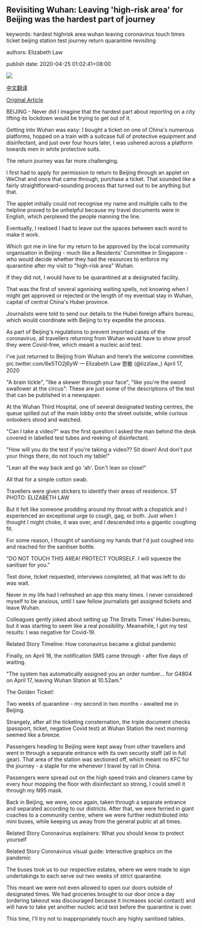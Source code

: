 ## Revisiting Wuhan: Leaving 'high-risk area' for Beijing was the hardest part of journey

keywords: hardest highrisk area wuhan leaving coronavirus touch times ticket beijing station test journey return quarantine revisiting

authors: Elizabeth Law

publish date: 2020-04-25 01:02:41+08:00

![](https://www.straitstimes.com/sites/all/themes/custom/bootdemo/images/facebook_default_pic.jpg)

[中文翻译](Revisiting%20Wuhan%3A%20Leaving%20%27high-risk%20area%27%20for%20Beijing%20was%20the%20hardest%20part%20of%20journey_zh.md)

[Original Article](https://www.straitstimes.com/asia/east-asia/leaving-wuhan-for-beijing-was-the-hardest-part-of-journey)

BEIJING - Never did I imagine that the hardest part about reporting on a city lifting its lockdown would be trying to get out of it.

Getting into Wuhan was easy: I bought a ticket on one of China's numerous platforms, hopped on a train with a suitcase full of protective equipment and disinfectant, and just over four hours later, I was ushered across a platform towards men in white protective suits.

The return journey was far more challenging.

I first had to apply for permission to return to Beijing through an applet on WeChat and once that came through, purchase a ticket. That sounded like a fairly straightforward-sounding process that turned out to be anything but that.

The applet initially could not recognise my name and multiple calls to the helpline proved to be unhelpful because my travel documents were in English, which perplexed the people manning the line.

Eventually, I realised I had to leave out the spaces between each word to make it work.

Which got me in line for my return to be approved by the local community organisation in Beijing - much like a Residents' Committee in Singapore - who would decide whether they had the resources to enforce my quarantine after my visit to "high-risk area" Wuhan.

If they did not, I would have to be quarantined at a designated facility.

That was the first of several agonising waiting spells, not knowing when I might get approved or rejected or the length of my eventual stay in Wuhan, capital of central China's Hubei province.

Journalists were told to send our details to the Hubei foreign affairs bureau, which would coordinate with Beijing to try expedite the process.

As part of Beijing's regulations to prevent imported cases of the coronavirus, all travellers returning from Wuhan would have to show proof they were Covid-free, which meant a nucleic acid test.

I’ve just returned to Beijing from Wuhan and here’s the welcome committee. pic.twitter.com/6e5TO2j6yW — Elizabeth Law 思敏 (@lizzlaw_) April 17, 2020

"A brain tickle", "like a skewer through your face", "like you're the sword swallower at the circus": These are just some of the descriptions of the test that can be published in a newspaper.

At the Wuhan Third Hospital, one of several designated testing centres, the queue spilled out of the main lobby onto the street outside, while curious onlookers stood and watched.

"Can I take a video?" was the first question I asked the man behind the desk covered in labelled test tubes and reeking of disinfectant.

"How will you do the test if you're taking a video?? Sit down\! And don't put your things there, do not touch my table\!"

"Lean all the way back and go 'ah'. Don't lean so close\!"

All that for a simple cotton swab.



Travellers were given stickers to identify their areas of residence. ST PHOTO: ELIZABETH LAW



But it felt like someone prodding around my throat with a chopstick and I experienced an exceptional urge to cough, gag, or both. Just when I thought I might choke, it was over, and I descended into a gigantic coughing fit.

For some reason, I thought of sanitising my hands that I'd just coughed into and reached for the sanitiser bottle.

"DO NOT TOUCH THIS AREA\! PROTECT YOURSELF. I will squeeze the sanitiser for you."

Test done, ticket requested, interviews completed, all that was left to do was wait.

Never in my life had I refreshed an app this many times. I never considered myself to be anxious, until I saw fellow journalists get assigned tickets and leave Wuhan.

Colleagues gently joked about setting up The Straits Times' Hubei bureau, but it was starting to seem like a real possibility. Meanwhile, I got my test results: I was negative for Covid-19.

Related Story Timeline: How coronavirus became a global pandemic

Finally, on April 16, the notification SMS came through - after five days of waiting.

"The system has automatically assigned you an order number… for G4804 on April 17, leaving Wuhan Station at 10.52am."

The Golden Ticket\!

Two weeks of quarantine - my second in two months - awaited me in Beijing.

Strangely, after all the ticketing consternation, the triple document checks (passport, ticket, negative Covid test) at Wuhan Station the next morning seemed like a breeze.

Passengers heading to Beijing were kept away from other travellers and went in through a separate entrance with its own security staff (all in full gear). That area of the station was sectioned off, which meant no KFC for the journey - a staple for me whenever I travel by rail in China.

Passengers were spread out on the high speed train and cleaners came by every hour mopping the floor with disinfectant so strong, I could smell it through my N95 mask.

Back in Beijing, we were, once again, taken through a separate entrance and separated according to our districts. After that, we were ferried in giant coaches to a community centre, where we were further redistributed into mini buses, while keeping us away from the general public at all times.

Related Story Coronavirus explainers: What you should know to protect yourself

Related Story Coronavirus visual guide: Interactive graphics on the pandemic

The buses took us to our respective estates, where we were made to sign undertakings to each serve out two weeks of strict quarantine.

This meant we were not even allowed to open our doors outside of designated times. We had groceries brought to our door once a day (ordering takeout was discouraged because it increases social contact) and will have to take yet another nucleic acid test before the quarantine is over.

This time, I'll try not to inappropriately touch any highly sanitised tables.